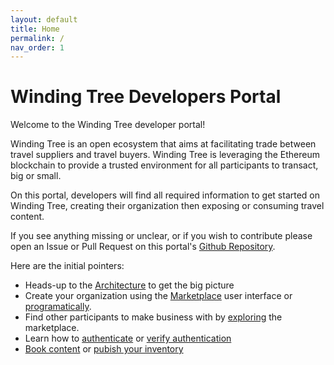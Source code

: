 ```yaml
---
layout: default
title: Home
permalink: /
nav_order: 1
---
```


# Winding Tree Developers Portal

Welcome to the Winding Tree developer portal!

Winding Tree is an open ecosystem that aims at facilitating trade between travel suppliers and travel buyers. Winding Tree is leveraging the Ethereum blockchain to provide a trusted environment for all participants to transact, big or small.

On this portal, developers will find all required information to get started on Winding Tree, creating their organization then exposing or consuming travel content.

If you see anything missing or unclear, or if you wish to contribute please open an Issue or
Pull Request on this portal's [Github Repository](https://github.com/windingtree/developer-portal).

Here are the initial pointers:

* Heads-up to the [Architecture](/docs/architecture/) to get the big picture
* Create your organization using the [Marketplace](https://marketplace.windingtree.com) user interface or [programatically](/docs/orgid/register/).
* Find other participants to make business with by [exploring](/docs/orgid/discover/) the marketplace.
* Learn how to [authenticate](/docs/jwt/create/) or [verify authentication](/docs/jwt/verify/)
* [Book content](/docs/travel/book/) or [pubish your inventory](/docs/travel/publish/)
